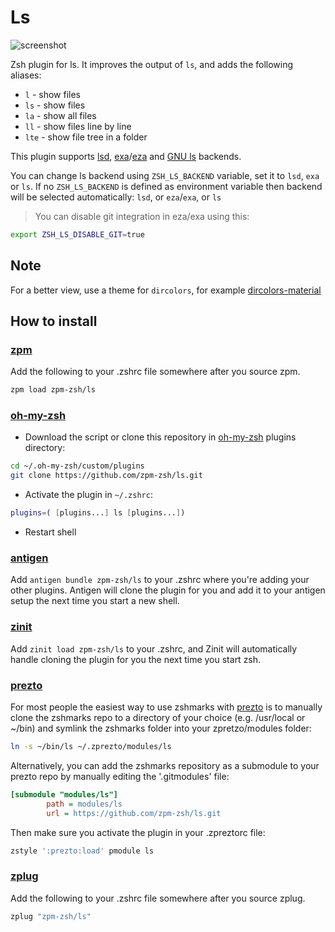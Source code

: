 # Ls

![screenshot](./ls.png)

Zsh plugin for ls. It improves the output of `ls`, and adds the following aliases:

* `l` - show files
* `ls` - show files
* `la` - show all files
* `ll` - show files line by line
* `lte` - show file tree in a folder

This plugin supports [lsd](https://github.com/Peltoche/lsd), [exa](https://github.com/ogham/exa)/[eza](https://github.com/eza-community/eza) and [GNU ls](https://www.gnu.org/software/coreutils/manual/html_node/ls-invocation.html) backends.

You can change ls backend using `ZSH_LS_BACKEND` variable, set it to `lsd`, `exa` or `ls`.
If no `ZSH_LS_BACKEND` is defined as environment variable then backend will be selected automatically: `lsd`, or `eza`/`exa`, or `ls`

> You can disable git integration in eza/exa using this:

```sh
export ZSH_LS_DISABLE_GIT=true
```

## Note

For a better view, use a theme for `dircolors`, for example [dircolors-material](https://github.com/zpm-zsh/dircolors-material)

## How to install

### [zpm](https://github.com/zpm-zsh/zpm)

Add the following to your .zshrc file somewhere after you source zpm.

```sh
zpm load zpm-zsh/ls
```

### [oh-my-zsh](http://github.com/robbyrussell/oh-my-zsh)

* Download the script or clone this repository in [oh-my-zsh](http://github.com/robbyrussell/oh-my-zsh) plugins directory:

```sh
cd ~/.oh-my-zsh/custom/plugins
git clone https://github.com/zpm-zsh/ls.git
```

* Activate the plugin in `~/.zshrc`:

```sh
plugins=( [plugins...] ls [plugins...])
```

* Restart shell

### [antigen](https://github.com/zsh-users/antigen)

Add `antigen bundle zpm-zsh/ls` to your .zshrc where you're adding your other plugins. Antigen will clone the plugin for you and add it to your antigen setup the next time you start a new shell.

### [zinit](https://github.com/zdharma-continuum/zinit)

Add `zinit load zpm-zsh/ls` to your .zshrc, and Zinit will automatically handle cloning the plugin for you the next time you start zsh.

### [prezto](https://github.com/sorin-ionescu/prezto)

For most people the easiest way to use zshmarks with [prezto](https://github.com/sorin-ionescu/prezto) is to manually clone the zshmarks repo to a directory of your choice (e.g. /usr/local or ~/bin) and symlink the zshmarks folder into your zpretzo/modules folder:

```sh
ln -s ~/bin/ls ~/.zprezto/modules/ls
```

Alternatively, you can add the zshmarks repository as a submodule to your prezto repo by manually editing the '.gitmodules' file:

```ini
[submodule "modules/ls"]
        path = modules/ls
        url = https://github.com/zpm-zsh/ls.git
```

Then make sure you activate the plugin in your .zpreztorc file:

```sh
zstyle ':prezto:load' pmodule ls
```

### [zplug](https://github.com/zplug/zplug)

Add the following to your .zshrc file somewhere after you source zplug.

```sh
zplug "zpm-zsh/ls"
```
